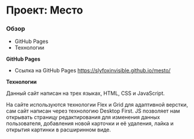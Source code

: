 # Проект: Место

### Обзор

* GitHub Pages
* Технологии

**GitHub Pages**

* Ссылка на GitHub Pages https://slyfoxinvisible.github.io/mesto/

**Технологии**

Данный сайт написан на трех языках, HTML, CSS и JavaScript.

На сайте используются технологии Flex и Grid для адаптивной верстки, сам сайт написан через технологию Desktop First. 
JS позволяет нам открывать страницу редактирования для изменения данных пользователя, добавления новой карточки и её удаления, лайка и открытия картинки в расширинном виде.

